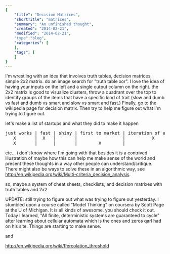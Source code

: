 ```yaml
---
{
    "title": "Decision Matrices",
    "shortTitle": "matrices",
    "summary": "An unfinished thought",
    "created": "2014-02-21",
    "modified": "2014-02-21",
    "type":"blog",
    "categories": [
    ],
    "tags": [
    ]
}
---
```

I'm wrestling with an idea that involves truth tables, decision matrices, simple 2x2 matrix. do an image search for "truth table xor". I love the idea of having your inputs on the left and a single output column on the right.  the 2x2 matrix is good to visualize clusters, throw a quadrant over the top to identify groups of the items that have a specific kind of trait (slow and dumb vs fast and dumb vs smart and slow vs smart and fast.) Finally, go to the wikipedia page for decision matrix. Then try to help me figure out what I'm trying to figure out. 

let's make a list of startups and what they did to make it happen
<pre>
just works | fast | shiny | first to market | iteration of an old idea | 
   X       |  X   |       |                 |          X               | whatsapp
   X       |      |       |        X        |                          | dropbox
</pre>
etc... i don't know where I'm going with that besides it is a contrived illustration of maybe how this can help me make sense of the world and present these thoughts in a way other people can understand/critique. There might also be ways to solve these in an algorithmic way, see <http://en.wikipedia.org/wiki/Multi-criteria_decision_analysis>.

so, maybe a system of cheat sheets, checklists, and decision matrixes with truth tables and 2x2 

UPDATE: still trying to figure out what was trying to figure out yesterday. I stumbled upon a course called "Model Thinking" on coursera by Scott Page at the U of Michigan. It is all kinds of awesome. you should check it out. Today I learned, "All finite, deterministic systems are guaranteed to cycle" after learning about cellular automata which is the ones and zeros qarl had on his site. Things are starting to make sense. 

and

<http://en.wikipedia.org/wiki/Percolation_threshold>


